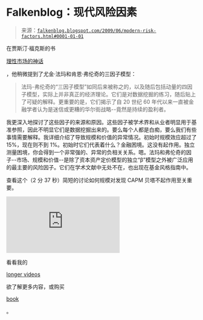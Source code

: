 <!--yml

类别：未分类

日期：2024 年 05 月 12 日 21:57:39

-->

# Falkenblog：现代风险因素

> 来源：[`falkenblog.blogspot.com/2009/06/modern-risk-factors.html#0001-01-01`](http://falkenblog.blogspot.com/2009/06/modern-risk-factors.html#0001-01-01)

在贾斯汀·福克斯的书

[理性市场的神话](http://falkenblog.blogspot.com/2009/06/myth-of-rational-market.html)

，他稍微提到了尤金·法玛和肯恩·弗伦奇的三因子模型：

> 法玛-弗伦奇的“三因子模型”如同后来被称之的，以及随后包括动量的四因子模型，实际上并非真正的经济理论。它们是对数据挖掘的练习，随后贴上了可疑的解释。更重要的是，它们揭示了自 20 世纪 60 年代以来一直被金融学者认为是迷信或更糟的华尔街战略--竟然是持续的盈利者。

我更深入地探讨了这些因子的来源和原因。这些因子被学术界和从业者明显用于基准参照，因此不明显它们是数据挖掘出来的。要么每个人都是白痴，要么我们有些事情需要解释。我详细介绍了导致规模和价值的异常情况。初始时规模效应超过了 15%，现在则不到 1%。初始时它们代表着什么？金融困境。这没有起作用。独立测量困境，你会得到一个非常强的、异常的负相关关系。嗯。法玛和弗伦奇的因子--市场、规模和价值--是除了资本资产定价模型的独立“β”模型之外被广泛应用的最主要的风险因子。它们在学术文献中无处不在，也出现在基金风格指南中。

查看这个（2 分 37 秒）简短的讨论如何规模对发现 CAPM 贝塔不起作用至关重要。

<param name="movie" value="http://www.youtube.com/v/JF_30udHFNU&amp;hl=en&amp;fs=1&amp;border=1"><param name="allowFullScreen" value="true"><param name="allowscriptaccess" value="always"><embed src="http://www.youtube.com/v/JF_30udHFNU&amp;hl=en&amp;fs=1&amp;border=1" type="application/x-shockwave-flash" allowscriptaccess="always" allowfullscreen="true">

看看我的

[longer videos](http://www.defprob.com/video/)

欲了解更多内容，或购买

[book](http://www.amazon.com/Finding-Alpha-Search-Return-Finance/dp/0470445904/ref=sr_1_1?ie=UTF8&s=books&qid=1245111179&sr=1-1)

。
